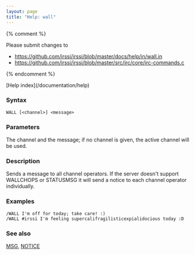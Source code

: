 ```yaml
---
layout: page
title: "Help: wall"
---
```


{% comment %}

Please submit changes to
- https://github.com/irssi/irssi/blob/master/docs/help/in/wall.in
- https://github.com/irssi/irssi/blob/master/src/irc/core/irc-commands.c


{% endcomment %}
<nav markdown="1">
[Help index](/documentation/help)
</nav>

### Syntax ###

<div class="highlight irssisyntax"><pre style="\-\-cmdlen:4ch"><code><span class="synB">WALL</span> <span class="syn10">[<span class="syn09">&lt;channel></span>]</span> <span class="synB05">&lt;message></span></code></pre></div>



### Parameters ###

The channel and the message; if no channel is given, the active channel
will be used.

### Description ###

Sends a message to all channel operators. If the server doesn't support
    WALLCHOPS or STATUSMSG it will send a notice to each channel operator
individually.

### Examples ###

    /WALL I'm off for today; take care! :)
    /WALL #irssi I'm feeling supercalifragilisticexpialidocious today :D

### See also ###
[MSG](/documentation/help/msg), [NOTICE](/documentation/help/notice)


